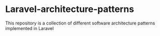 # Laravel-architecture-patterns
This repository is a collection of different software architecture patterns implemented in Laravel

